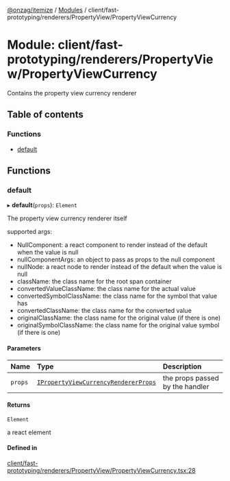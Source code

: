[@onzag/itemize](../README.md) / [Modules](../modules.md) / client/fast-prototyping/renderers/PropertyView/PropertyViewCurrency

# Module: client/fast-prototyping/renderers/PropertyView/PropertyViewCurrency

Contains the property view currency renderer

## Table of contents

### Functions

- [default](client_fast_prototyping_renderers_PropertyView_PropertyViewCurrency.md#default)

## Functions

### default

▸ **default**(`props`): `Element`

The property view currency renderer itself

supported args:
- NullComponent: a react component to render instead of the default when the value is null
- nullComponentArgs: an object to pass as props to the null component
- nullNode: a react node to render instead of the default when the value is null
- className: the class name for the root span container
- convertedValueClassName: the class name for the actual value
- convertedSymbolClassName: the class name for the symbol that value has
- convertedClassName: the class name for the converted value
- originalClassName: the class name for the original value (if there is one)
- originalSymbolClassName: the class name for the original value symbol (if there is one)

#### Parameters

| Name | Type | Description |
| :------ | :------ | :------ |
| `props` | [`IPropertyViewCurrencyRendererProps`](../interfaces/client_internal_components_PropertyView_PropertyViewCurrency.IPropertyViewCurrencyRendererProps.md) | the props passed by the handler |

#### Returns

`Element`

a react element

#### Defined in

[client/fast-prototyping/renderers/PropertyView/PropertyViewCurrency.tsx:28](https://github.com/onzag/itemize/blob/73e0c39e/client/fast-prototyping/renderers/PropertyView/PropertyViewCurrency.tsx#L28)
